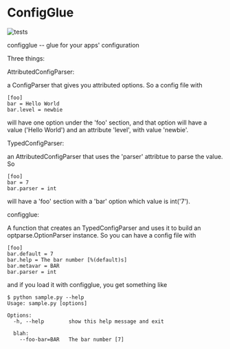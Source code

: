 ConfigGlue
==========

![tests](https://github.com/nessita/confugglue/actions/workflows/tests.yml/badge.svg)


configglue -- glue for your apps' configuration

Three things:

AttributedConfigParser:

  a ConfigParser that gives you attributed options. So a config file with

    [foo]
    bar = Hello World
    bar.level = newbie

  will have one option under the 'foo' section, and that option will have a
  value ('Hello World') and an attribute 'level', with value 'newbie'.

TypedConfigParser:

  an AttributedConfigParser that uses the 'parser' attribtue to parse the
  value. So

    [foo]
    bar = 7
    bar.parser = int

  will have a 'foo' section with a 'bar' option which value is int('7').

configglue:

  A function that creates an TypedConfigParser and uses it to build an
  optparse.OptionParser instance. So you can have a config file with

    [foo]
    bar.default = 7
    bar.help = The bar number [%(default)s]
    bar.metavar = BAR
    bar.parser = int

  and if you load it with configglue, you get something like

    $ python sample.py --help
    Usage: sample.py [options]

    Options:
      -h, --help        show this help message and exit

      blah:
        --foo-bar=BAR   The bar number [7]
